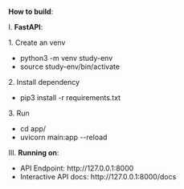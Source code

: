 **How to build**:
<p>I. <b>FastAPI</b>:</p>
    1. Create an venv
    <ul>
        <li>python3 -m venv study-env</li>
        <li>source study-env/bin/activate</li>
    </ul>
    2. Install dependency</br>
    <ul><li> pip3 install -r requirements.txt </li> </ul>
    3. Run</br>
    <ul>
        <li> cd app/ </li>
        <li> uvicorn main:app --reload </li>
    </ul>

<p>III. <b>Running on</b>:</p>
    <ul>
        <li> API Endpoint: http://127.0.0.1:8000 </li>
        <li> Interactive API docs: http://127.0.0.1:8000/docs </li>
    </ul>

